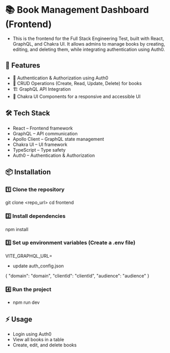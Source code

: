 # 📚 Book Management Dashboard (Frontend)

- This is the frontend for the Full Stack Engineering Test, built with React, GraphQL, and Chakra UI. It allows admins to manage books by creating, editing, and deleting them, while integrating authentication using Auth0.

## 🚀 Features

- 🔐 Authentication & Authorization using Auth0
- 📖 CRUD Operations (Create, Read, Update, Delete) for books
- 🏗 GraphQL API Integration
- 🎨 Chakra UI Components for a responsive and accessible UI

## 🛠️ Tech Stack

- React – Frontend framework
- GraphQL – API communication
- Apollo Client – GraphQL state management
- Chakra UI – UI framework
- TypeScript – Type safety
- Auth0 – Authentication & Authorization

## 📦 Installation

### 1️⃣ Clone the repository

git clone <repo_url>
cd frontend

### 2️⃣ Install dependencies

npm install

### 3️⃣ Set up environment variables (Create a .env file)

VITE_GRAPHQL_URL=<your-backend-graphql-url>

- update auth_config.json

{
"domain": "domain",
"clientId": "clientId",
"audience": "audience"
}

### 4️⃣ Run the project
- npm run dev

## ⚡ Usage
- Login using Auth0
- View all books in a table
- Create, edit, and delete books
